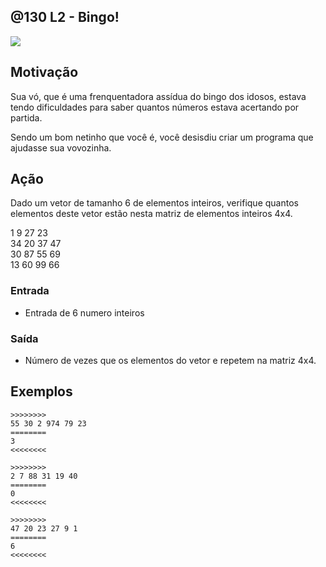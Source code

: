 ## @130 L2 - Bingo!


![](https://raw.githubusercontent.com/qxcodefup/arcade/master/base/130/cover.jpg)

## Motivação

Sua vó, que é uma frenquentadora assídua do bingo dos idosos, estava tendo dificuldades para saber quantos números estava acertando por partida.

Sendo um bom netinho que você é, você desisdiu criar um programa que ajudasse sua vovozinha.

## Ação

Dado um vetor de tamanho 6 de elementos inteiros, verifique quantos elementos deste vetor estão nesta matriz de elementos inteiros 4x4.

1 9 27 23  
34 20 37 47  
30 87 55 69  
13 60 99 66

### Entrada

*   Entrada de 6 numero inteiros

### Saída

*   Número de vezes que os elementos do vetor e repetem na matriz 4x4.  

## Exemplos

```
>>>>>>>>
55 30 2 974 79 23
========
3
<<<<<<<<

>>>>>>>>
2 7 88 31 19 40
========
0
<<<<<<<<

>>>>>>>>
47 20 23 27 9 1
========
6
<<<<<<<<
```

